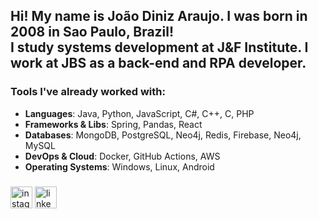 <h2 align="left">Hi! My name is João Diniz Araujo. I was born in 2008 in Sao Paulo, Brazil!<br/>I study systems development at J&F Institute. I work at JBS as a back-end and RPA developer.</h2>

###

### Tools I've already worked with:
- **Languages**: Java, Python, JavaScript, C#, C++, C, PHP
- **Frameworks & Libs**: Spring, Pandas, React
- **Databases**: MongoDB, PostgreSQL, Neo4j, Redis, Firebase, Neo4j, MySQL
- **DevOps & Cloud**: Docker, GitHub Actions, AWS
- **Operating Systems**: Windows, Linux, Android

###

<div align="left">
  <a href="https://instagram.com/joaovictordiniz01" target="_blank"><img src="https://img.shields.io/static/v1?message=Instagram&logo=instagram&label=&color=E4405F&logoColor=white&labelColor=&style=for-the-badge" height="35" alt="instagram logo"  /></a>
  <a href="https://linkedin.com/in/jo%C3%A3o-victor-diniz-araujo-88b440283" target="_blank"><img src="https://img.shields.io/static/v1?message=LinkedIn&logo=linkedin&label=&color=0077B5&logoColor=white&labelColor=&style=for-the-badge" height="35" alt="linkedin logo" />
  </a>
</div>

###

<br clear="both">
